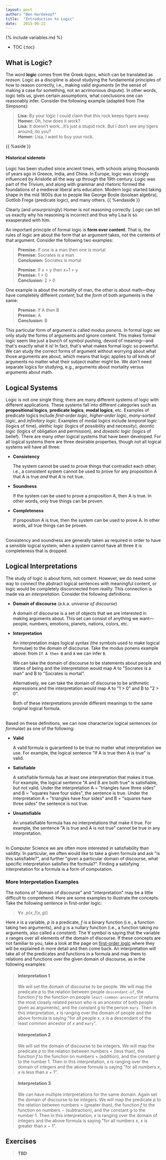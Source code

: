 ```yaml
---
layout: post
author: "Ben Hardekopf"
title:  "Introduction to Logic"
date:   2015-06-22
---
```


{% include variables.md %}

* TOC
{:toc}

## What is Logic?

The word __logic__ comes from the Greek _logos_, which can be
translated as _reason_. Logic as a discipline is about studying the
fundamental principles of how to reason correctly, i.e., making valid
_arguments_ (in the sense of making a case for something, not an
acrimonious dispute). In other words, logic tells us, given certain
assumptions, what conclusions one can reasonably infer. Consider the
following example (adapted from The Simpsons):

> __Lisa:__ By your logic I could claim that this rock keeps tigers away.  
> __Homer:__ Oh, how does it work?  
> __Lisa:__ It doesn’t work...it’s just a stupid rock. But I don’t see any
> tigers around, do you?  
> __Homer:__ Lisa, I want to buy your rock.

{{ %aside }}
#### Historical sidenote

Logic has been studied since ancient times, with schools arising
thousands of years ago in Greece, India, and China. In Europe, logic
was strongly influenced by Aristotle all the way up through the 19th
century. Logic was part of the Trivium, and along with grammar and
rhetoric formed the foundations of a medieval liberal arts
education. Modern logic started taking shape in the mid 1800s due to
people like George Boole (boolean algebra), Gottlob Frege (predicate
logic), and many others.
{{ %endaside }}

Clearly (and unsurprisingly) Homer is not reasoning correctly. Logic
can tell us exactly why his reasoning is incorrect and thus why Lisa
is so exasperated with him.

An important principle of formal logic is __form over content__. That
is, the rules of logic are about the form that an argument takes, not
the contents of that argument. Consider the following two examples:

> __Premise:__ If one is a man then one is mortal  
> __Premise:__ Socrates is a man  
> __Conclusion:__ Socrates is mortal

> __Premise:__ If x > y then x+1 > y  
> __Premise:__ 1 > 0  
> __Conclusion:__ 2 > 0

One example is about the mortality of man, the other is about
math&mdash;they have completely different _content_, but the _form_ of
both arguments is the same:

> __Premise:__ If A then B  
> __Premise:__ A  
> __Conclusion:__ B

This particular form of argument is called _modus ponens_. In formal
logic we only study the forms of arguments and ignore content. This
makes formal logic seem like just a bunch of symbol pushing, devoid of
meaning&mdash;and that's exactly what it is! In fact, that's what
makes formal logic so powerful. We can study the correct forms of
argument without worrying about what those arguments are about, which
means that logic applies to _all_ kinds of arguments no matter what
their subject matter might be. We don't need separate logics for
studying, e.g., arguments about mortality versus arguments about math.

## Logical Systems

Logic is not one single thing; there are many different systems of
logic with different applications. These systems fall into different
categories such as __propositional logics__, __predicate logics__,
__modal logics__, etc. Examples of predicate logics include
_first-order logic_, _higher-order logic_, _many-sorted logic_, and
_infinitary logic_. Examples of modal logics include _temporal logic_
(logics of time), _alethic logic_ (logics of possibility and
necessity), _deontic logic_ (logics of obligation and permission), and
_doxastic logic_ (logics of belief). There are many other logical
systems that have been developed. For all logical systems there are
three desirable properties, though not all logical systems will have
all three:

- __Consistency__

  The system cannot be used to prove things that contradict each
  other, i.e., a consistent system cannot be used to prove for any
  proposition A that A is true _and_ that A is not true.
  
- __Soundness__

  If the system can be used to prove a proposition A, then A is
  true. In other words, only true things can be proven.
  
- __Completeness__

  If proposition A is true, then the system can be used to prove A. In
  other words, all true things can be proven.<br/><br/>

Consistency and soundness are generally taken as required in order to
have a sensible logical system; when a system cannot have all three it
is completeness that is dropped.

## Logical Interpretations

The study of logic is about form, not content. However, we do need
some way to connect the abstract logical sentences with meaningful
content, or logic would be completely disconnected from reality. This
connection is made via an _interpretation_. Consider the following
definitions:

- __Domain of discourse__ (a.k.a. _universe of discourse_)

  A domain of discourse is a set of objects that we are interested in
  making arguments about. This set can consist of anything we
  want&mdash;people, numbers, emotions, planets, nations, colors, etc.

- __Interpretation__

  An interpretation maps logical syntax (the symbols used to make
  logical formulae) to the domain of discourse. Take the modus ponens
  example above: from `If A then B` and `A` we can infer `B`.

  We can take the domain of discourse to be statements about people
  and states of being and the interpretation would map A to "Socrates
  is a man" and B to "Socrates is mortal".

  Alternatively, we can take the domain of discourse to be arithmetic
  expressions and the interpretation would map A to "1 > 0" and B to
  "2 > 0".

  Both of these interpretations provide different meanings to the
  same original logical formula.<br/><br/>

Based on these definitions, we can now characterize logical sentences
(or _formulae_) as one of the following:

- __Valid__

  A valid formula is guaranteed to be true no matter what
  interpretation we use. For example, the logical sentence "If A is
  true then A is true" is valid.

- __Satisfiable__

  A satisfiable formula has at least one interpretation that makes it
  true. For example, the logical sentence "A and B are both true" is
  satisfiable, but not valid. Under the interpretation A = "triangles
  have three sides" and B = "squares have four sides", the sentence is
  true. Under the interpretation A = "triangles have four sides" and B
  = "squares have three sides" the sentence is not true.

- __Unsatisfiable__

  An unsatisfiable formula has _no_ interpretations that make it
  true. For example, the sentence "A is true and A is not true" cannot
  be true in any interpretation.<br/><br/>

In Computer Science we are often more interested in satisfiability
than validity. In particular, we often would like to take a given
formula and ask "is this satisfiable?", and further "given a
particular domain of discourse, what specific interpretation satisfies
the formula?". Finding a satisfying interpretation for a formula is a
form of computation.

### More Interpretation Examples

The notions of "domain of discourse" and "interpretation" may be a
little difficult to comprehend. Here are some examples to illustrate
the concepts. Take the following sentence in first-order logic:

> $\forall x \,.\, p(x,\, f(x,\, g))$

Here _x_ is a variable, _p_ is a predicate, _f_ is a binary function
(i.e., a function taking two arguments), and _g_ is a nullary function
(i.e., a function taking no arguments, also called a _constant_). The
$\forall$ symbol is saying that the variable _x_ ranges over all
elements of the domain of discourse. If these concepts are not
familiar to you, take a look at the page on [first-order logic](???)
where they will be explained in more detail and then come back. An
interpretation will take all of the predicates and functions in a
formula and map them to relations and functions over the given domain
of discourse, as in the following examples:

> #### __Interpretation 1__
>
> We will set the domain of discourse to be people. We will map the
>predicate _p_ to the relation between people `descendant-of`, the
>function _f_ to the function on people `least-common-ancestor` (it
>returns the most closely related person who is an ancestor of both
>people given as arguments), and the constant _g_ to the person
>`mary`. Then in this interpretation, _x_ is ranging over the domain
>of people and the above formula is saying "for all people _x_, _x_ is
>a descendant of the least common ancestor of _x_ and `mary`".

> #### __Interpretation 2__
>
> We will set the domain of discourse to be integers. We will map the
> predicate _p_ to the relation between numbers < (less than), the
> function _f_ to the function on numbers + (addition), and the
> constant _g_ to the number 1. Then in this interpretation, _x_ is
> ranging over the domain of integers and the above formula is saying
> "for all numbers _x_, _x_ is less than _x_ + 1".

> #### __Interpretation 3__
>
> We can have multiple interpretations for the same domain. Again set
> the domain of discourse to be integers. We will map the predicate
> _p_ to the relation between numbers > (greater than), the function
> _f_ to the function on numbers − (subtraction), and the constant _g_
> to the number 1. Then in this interpretation, _x_ is ranging over
> the domain of integers and the above formula is saying "for all
> numbers _x_, _x_ is greater than _x_ − 1".

## Exercises

> __TBD__
